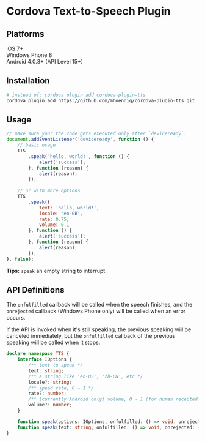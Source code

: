 # Cordova Text-to-Speech Plugin

## Platforms

iOS 7+  
Windows Phone 8  
Android 4.0.3+ (API Level 15+)

## Installation

```sh
# instead of: cordova plugin add cordova-plugin-tts
cordova plugin add https://github.com/mhoennig/cordova-plugin-tts.git
```

## Usage

```javascript
// make sure your the code gets executed only after `deviceready`.
document.addEventListener('deviceready', function () {
    // basic usage
    TTS
        .speak('hello, world!', function () {
            alert('success');
        }, function (reason) {
            alert(reason);
        });
    
    // or with more options
    TTS
        .speak({
            text: 'hello, world!',
            locale: 'en-GB',
            rate: 0.75,
            volume: 0.1
        }, function () {
            alert('success');
        }, function (reason) {
            alert(reason);
        });
}, false);
```

**Tips:** `speak` an empty string to interrupt.

## API Definitions

The `onfulfilled` callback will be called when the speech finishes,
and the `onrejected` callback (Windows Phone only) will be called when an error occurs.

If the API is invoked when it's still speaking, the previous speaking will be canceled immediately,
but the `onfulfilled` callback of the previous speaking will be called when it stops.

```typescript
declare namespace TTS {
    interface IOptions {
        /** text to speak */
        text: string;
        /** a string like 'en-US', 'zh-CN', etc */
        locale?: string;
        /** speed rate, 0 ~ 1 */
        rate?: number;
        /** [currently Android only] volume, 0 ~ 1 (for human recepted loundness of 50%, you need to use about 0.2) */
        volume?: number;
    }

    function speak(options: IOptions, onfulfilled: () => void, onrejected: (reason) => void): void;
    function speak(text: string, onfulfilled: () => void, onrejected: (reason) => void): void;
}
```
